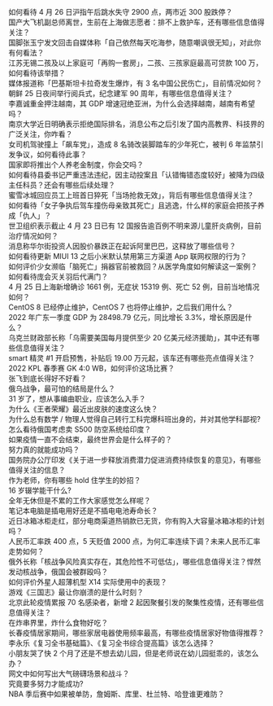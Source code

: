 如何看待  4 月 26 日沪指午后跳水失守 2900 点，两市近 300 股跌停？  
国产大飞机副总师离世，生前在上海做志愿者：排不上救护车，还有哪些信息值得关注？  
国脚张玉宁发文回击自媒体称「自己依然每天吃海参，随意嘲讽很无知」，对此你有何看法？  
江苏无锡二孩及以上家庭可「再购一套房」，二孩、三孩家庭最高可贷款 100 万，如何看待该举措？  
媒体报道称「巴基斯坦卡拉奇发生爆炸，有 3 名中国公民伤亡」，目前情况如何？  
朝鲜 25 日夜间举行阅兵式，纪念建军 90 周年，有哪些信息值得关注？  
李嘉诚重金押注越南，其 GDP 增速冠绝亚洲，为什么会选择越南，越南有希望吗？  
南京大学近日明确表示拒绝国际排名，消息公布之后引发了国内高教界、科技界的广泛关注，你咋看？  
女司机驾驶撞上「飙车党」，造成 8 名骑改装脚踏车的少年死亡，被判 6 年监禁引发争议，如何看待此事？  
国家即将推出个人养老金制度，你会交吗？  
如何看待县委书记严重违法违纪，因主动投案且「认错悔错态度较好」被降为四级主任科员？还会有哪些后续处理？  
蜜雪冰城回应员工上班首日猝死「当场抢救无效」，背后有哪些信息值得关注？  
如何看待「女子争执后驾车撞伤母亲致其死亡」且逃逸，什么样的家庭会把孩子养成「仇人」？  
世卫组织表示截止 4 月 23 日已有 12 国报告逾百例不明来源儿童肝炎病例，目前治疗情况如何？  
消息称华尔街投资人因股价暴跌正在起诉阿里巴巴，这释放了哪些信号？  
如何看待更新 MIUI 13 之后小米默认禁用第三方渠道 App 联网权限的行为？  
如何评价少女濒临「脑死亡」捐器官前被救回？从医学角度如何解读这一案例？  
如何看待庞会灭关羽后代满门？  
4 月 25 日上海新增确诊 1661 例，无症状 15319 例、死亡 52 例，目前当地情况如何？  
CentOS 8 已经停止维护，CentOS 7 也将停止维护，之后我们用什么？  
2022 年广东一季度 GDP 为 28498.79 亿元，同比增长 3.3%，增长原因是什么？  
乌克兰财政部长称「乌需要美国每月提供至少 20 亿美元经济援助」，其中还有哪些信息值得关注？  
smart 精灵 #1 开启预售，补贴后 19.00 万元起，该车还有哪些亮点值得关注？  
2022 KPL 春季赛 GK 4:0 WB，如何评价这场比赛？  
张飞到底长得好不好看？  
俄乌战争，最可怕的结局是什么？  
31 岁了，想从事编曲职业，应该怎么入手？  
为什么《王者荣耀》最近出皮肤的速度这么快？  
为什么总有数学 / 物理人觉得自己转行工科完爆科班出身的，并对其他学科鄙视?  
怎么看待俄国考虑卖 S500 防空系统给印度？  
如果疫情一直不会结束，最终世界会是什么样子的？  
努力真的就能成功吗？  
国务院办公厅印发《关于进一步释放消费潜力促进消费持续恢复的意见》，有哪些值得关注的信息？  
作为老师，你有哪些 hold 住学生的妙招？  
16 岁辍学能干什么?  
全年无休但是不累的工作大家感觉怎么样呢？  
笔记本电脑是插电用好还是不插电电池寿命长？  
近日冰箱冰柜走红，部分电商渠道热销款已无货，你有购入大容量冰箱冰柜的计划吗？  
人民币汇率跌 400 点，5 天贬值 2000 点，为何汇率连续下调？未来人民币汇率走势如何？  
俄外长称「核战争风险真实存在，其危险性不可低估」，哪些信息值得关注？悍然发动核战争，俄国会被群殴吗？  
如何评价外星人超薄机型 X14 实际使用中的表现？  
游戏《三国志》最让你崩溃的是什么时刻？  
北京此轮疫情累报 70 名感染者，新增 2 起因聚餐引发的聚集性疫情，还有哪些信息值得关注？  
在炸串界里，炸什么食物好吃？  
长春疫情居家期间，哪些家居电器使用频率最高，有哪些疫情居家好物值得推荐？  
李永乐《复习全书基础篇》、《复习全书综合提高篇》该怎么选择？  
小朋友哭了快 2 个月了还是不想去幼儿园，但是老师说在幼儿园挺乖的，该怎么办？  
网文中如何写出大气磅礴场景和战斗？  
究竟要多努力才能成功?  
NBA 季后赛中如果被单防，詹姆斯、库里、杜兰特、哈登谁更难防？  
